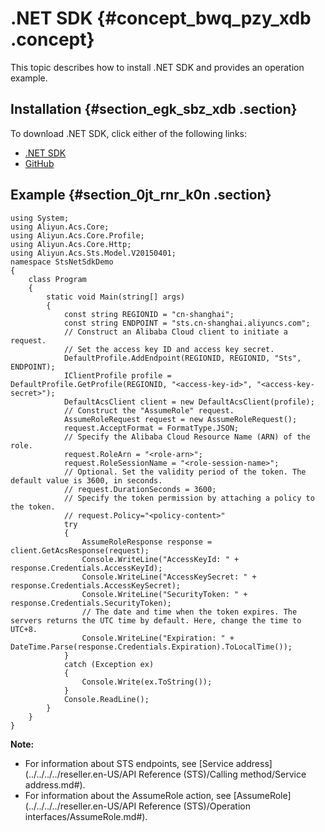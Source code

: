 # .NET SDK {#concept_bwq_pzy_xdb .concept}

This topic describes how to install .NET SDK and provides an operation example.

## Installation {#section_egk_sbz_xdb .section}

To download .NET SDK, click either of the following links:

-   [.NET SDK](https://develop.aliyun.com/tools/sdk?#/dotnet)
-   [GitHub](https://github.com/aliyun/aliyun-openapi-net-sdk/tree/master/aliyun-net-sdk-sts)

## Example {#section_0jt_rnr_k0n .section}

``` {#codeblock_s6t_9t3_dih}
using System;
using Aliyun.Acs.Core;
using Aliyun.Acs.Core.Profile;
using Aliyun.Acs.Core.Http;
using Aliyun.Acs.Sts.Model.V20150401;
namespace StsNetSdkDemo
{
    class Program
    {
        static void Main(string[] args)
        {
            const string REGIONID = "cn-shanghai";
            const string ENDPOINT = "sts.cn-shanghai.aliyuncs.com";
            // Construct an Alibaba Cloud client to initiate a request.
            // Set the access key ID and access key secret.
            DefaultProfile.AddEndpoint(REGIONID, REGIONID, "Sts", ENDPOINT);
            IClientProfile profile = DefaultProfile.GetProfile(REGIONID, "<access-key-id>", "<access-key-secret>");
            DefaultAcsClient client = new DefaultAcsClient(profile);
            // Construct the "AssumeRole" request.
            AssumeRoleRequest request = new AssumeRoleRequest();
            request.AcceptFormat = FormatType.JSON;
            // Specify the Alibaba Cloud Resource Name (ARN) of the role.
            request.RoleArn = "<role-arn>";
            request.RoleSessionName = "<role-session-name>";
            // Optional. Set the validity period of the token. The default value is 3600, in seconds.
            // request.DurationSeconds = 3600;
            // Specify the token permission by attaching a policy to the token.
            // request.Policy="<policy-content>"
            try
            {
                AssumeRoleResponse response = client.GetAcsResponse(request);
                Console.WriteLine("AccessKeyId: " + response.Credentials.AccessKeyId);
                Console.WriteLine("AccessKeySecret: " + response.Credentials.AccessKeySecret);
                Console.WriteLine("SecurityToken: " + response.Credentials.SecurityToken);
                // The date and time when the token expires. The servers returns the UTC time by default. Here, change the time to UTC+8.
                Console.WriteLine("Expiration: " + DateTime.Parse(response.Credentials.Expiration).ToLocalTime());
            }
            catch (Exception ex)
            {
                Console.Write(ex.ToString());
            }
            Console.ReadLine();
        }
    }
}
```

**Note:** 

-   For information about STS endpoints, see [Service address](../../../../reseller.en-US/API Reference (STS)/Calling method/Service address.md#).
-   For information about the AssumeRole action, see [AssumeRole](../../../../reseller.en-US/API Reference (STS)/Operation interfaces/AssumeRole.md#).

